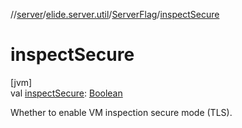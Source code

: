//[server](../../../index.md)/[elide.server.util](../index.md)/[ServerFlag](index.md)/[inspectSecure](inspect-secure.md)

# inspectSecure

[jvm]\
val [inspectSecure](inspect-secure.md): [Boolean](https://kotlinlang.org/api/latest/jvm/stdlib/kotlin/-boolean/index.html)

Whether to enable VM inspection secure mode (TLS).
